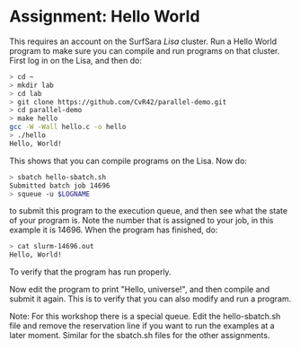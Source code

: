 # Assignment: Hello World

This requires an account on the SurfSara *Lisa* cluster. Run a Hello World program to make sure
you can compile and run programs on that cluster. First log in on the Lisa, and then do:

```bash
> cd ~
> mkdir lab
> cd lab
> git clone https://github.com/CvR42/parallel-demo.git
> cd parallel-demo
> make hello
gcc -W -Wall hello.c -o hello
> ./hello
Hello, World!
```
This shows that you can compile programs on the Lisa. Now do:
```bash
> sbatch hello-sbatch.sh
Submitted batch job 14696
> squeue -u $LOGNAME
```
to submit this program to the execution queue, and then see what the
state of your program is.  Note the number that is assigned to your job,
in this example it is 14696. When the program has finished, do:
```bash
> cat slurm-14696.out
Hello, World!
```
To verify that the program has run properly.

Now edit the program to print "Hello, universe!", and then compile and submit it again.
This is to verify that you can also modify and run a program.

Note: For this workshop there is a special queue. Edit the hello-sbatch.sh
file and remove the reservation line if you want to run the examples at a
later moment.  Similar for the sbatch.sh files for the other assignments.
